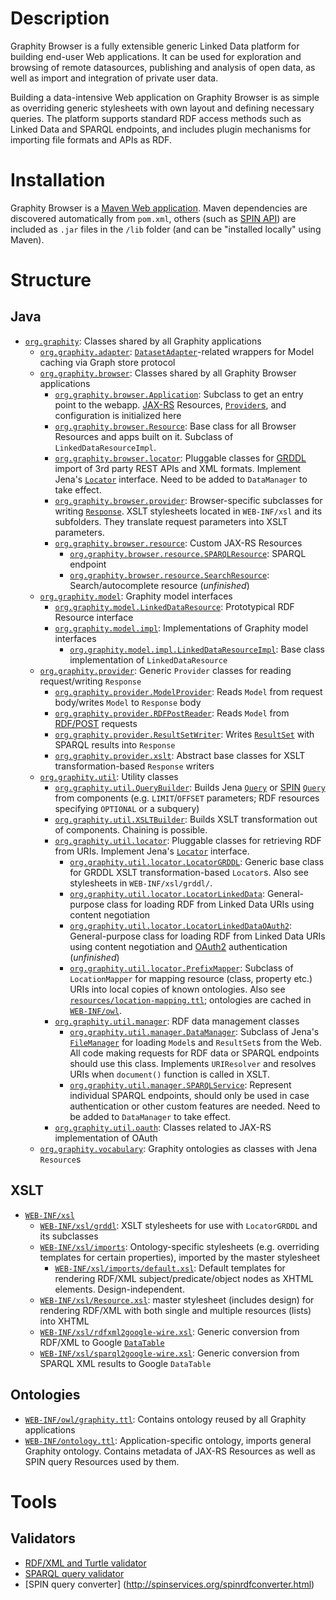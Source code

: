 Description
===========

Graphity Browser is a fully extensible generic Linked Data platform for building end-user Web applications.
It can be used for exploration and browsing of remote datasources, publishing and analysis of open data, as well as import and integration of private user data.

Building a data-intensive Web application on Graphity Browser is as simple as overriding generic stylesheets with own layout and defining necessary queries.
The platform supports standard RDF access methods such as Linked Data and SPARQL endpoints, and includes plugin mechanisms for importing file formats and APIs as RDF.

Installation
============

Graphity Browser is a [Maven Web application](http://maven.apache.org/guides/mini/guide-webapp.html).
Maven dependencies are discovered automatically from `pom.xml`, others (such as [SPIN API](http://topbraid.org/spin/api/)) are included as `.jar` files in the `/lib` folder (and can be "installed locally" using Maven).

Structure
=========

Java
----

* [`org.graphity`](https://github.com/Graphity/graphity-browser/tree/master/src/main/java/org/graphity): Classes shared by all Graphity applications
    * [`org.graphity.adapter`](https://github.com/Graphity/graphity-browser/tree/master/src/main/java/org/graphity/adapter): [`DatasetAdapter`](http://jena.apache.org/documentation/javadoc/fuseki/org/apache/jena/fuseki/http/DatasetAdapter.html)-related wrappers for Model caching via Graph store protocol
    * [`org.graphity.browser`](https://github.com/Graphity/graphity-browser/tree/master/src/main/java/org/graphity/browser): Classes shared by all Graphity Browser applications
        * [`org.graphity.browser.Application`](https://github.com/Graphity/graphity-browser/blob/master/src/main/java/org/graphity/browser/Application.java): Subclass to get an entry point to the webapp. [JAX-RS](http://docs.oracle.com/javaee/6/tutorial/doc/giepu.html) Resources, [`Provider`s](http://jackson.codehaus.org/javadoc/jax-rs/1.0/javax/ws/rs/ext/Providers.html), and configuration is initialized here
        * [`org.graphity.browser.Resource`](https://github.com/Graphity/graphity-browser/blob/master/src/main/java/org/graphity/browser/Resource.java): Base class for all Browser Resources and apps built on it. Subclass of ``LinkedDataResourceImpl``.
        * [`org.graphity.browser.locator`](https://github.com/Graphity/graphity-browser/blob/master/src/main/java/org/graphity/locator): Pluggable classes for [GRDDL](http://www.w3.org/TR/grddl/) import of 3rd party REST APIs and XML formats. Implement Jena's [`Locator`](http://jena.apache.org/documentation/javadoc/jena/com/hp/hpl/jena/util/Locator.html) interface. Need to be added to `DataManager` to take effect.
        * [`org.graphity.browser.provider`](https://github.com/Graphity/graphity-browser/tree/master/src/main/java/org/graphity/browser/provider): Browser-specific subclasses for writing [`Response`](http://jackson.codehaus.org/javadoc/jax-rs/1.0/javax/ws/rs/core/Response.html). XSLT stylesheets located in `WEB-INF/xsl` and its subfolders. They translate request parameters into XSLT parameters.
        * [`org.graphity.browser.resource`](https://github.com/Graphity/graphity-browser/tree/master/src/main/java/org/graphity/browser/resource): Custom JAX-RS Resources
            * [`org.graphity.browser.resource.SPARQLResource`](https://github.com/Graphity/graphity-browser/blob/master/src/main/java/org/graphity/browser/resource/SPARQLResource.java): SPARQL endpoint
            * [`org.graphity.browser.resource.SearchResource`](https://github.com/Graphity/graphity-browser/blob/master/src/main/java/org/graphity/browser/resource/SearchResource.java): Search/autocomplete resource (_unfinished_)
    * [`org.graphity.model`](https://github.com/Graphity/graphity-browser/tree/master/src/main/java/org/graphity/model): Graphity model interfaces
        * [`org.graphity.model.LinkedDataResource`](https://github.com/Graphity/graphity-browser/blob/master/src/main/java/org/graphity/model/LinkedDataResource.java): Prototypical RDF Resource interface
        * [`org.graphity.model.impl`](https://github.com/Graphity/graphity-browser/blob/master/src/main/java/org/graphity/model/impl): Implementations of Graphity model interfaces
            * [`org.graphity.model.impl.LinkedDataResourceImpl`](https://github.com/Graphity/graphity-browser/blob/master/src/main/java/org/graphity/model/impl/LinkedDataResourceImpl.java): Base class implementation of `LinkedDataResource`
    * [`org.graphity.provider`](https://github.com/Graphity/graphity-browser/tree/master/src/main/java/org/graphity/provider): Generic `Provider` classes for reading request/writing `Response`
        * [`org.graphity.provider.ModelProvider`](https://github.com/Graphity/graphity-browser/tree/master/src/main/java/org/graphity/provider/ModelProvider.java): Reads `Model` from request body/writes `Model` to `Response` body
        * [`org.graphity.provider.RDFPostReader`](https://github.com/Graphity/graphity-browser/tree/master/src/main/java/org/graphity/provider/RDFPostReader.java): Reads `Model` from [RDF/POST](http://www.lsrn.org/semweb/rdfpost.html) requests
        * [`org.graphity.provider.ResultSetWriter`](https://github.com/Graphity/graphity-browser/tree/master/src/main/java/org/graphity/provider/ResultSetWriter.java): Writes [`ResultSet`](http://jena.apache.org/documentation/javadoc/arq/com/hp/hpl/jena/query/ResultSet.html) with SPARQL results into `Response`
        * [`org.graphity.provider.xslt`](https://github.com/Graphity/graphity-browser/tree/master/src/main/java/org/graphity/provider/xslt): Abstract base classes for XSLT transformation-based `Response` writers
    * [`org.graphity.util`](https://github.com/Graphity/graphity-browser/blob/master/src/main/java/org/graphity/util): Utility classes
        * [`org.graphity.util.QueryBuilder`](https://github.com/Graphity/graphity-browser/tree/master/src/main/java/org/graphity/util/QueryBuilder.java): Builds Jena [`Query`](http://jena.apache.org/documentation/javadoc/arq/com/hp/hpl/jena/query/Query.html) or [SPIN](http://spinrdf.org/spin.html) [`Query`](www.topquadrant.com/topbraid/spin/api/javadoc/org/topbraid/spin/model/class-use/Query.html) from components (e.g. `LIMIT`/`OFFSET` parameters; RDF resources specifying `OPTIONAL` or a subquery)
        * [`org.graphity.util.XSLTBuilder`](https://github.com/Graphity/graphity-browser/tree/master/src/main/java/org/graphity/util/XSLTBuilder.java): Builds XSLT transformation out of components. Chaining is possible.
        * [`org.graphity.util.locator`](https://github.com/Graphity/graphity-browser/tree/master/src/main/java/org/graphity/util/locator): Pluggable classes for retrieving RDF from URIs. Implement Jena's [`Locator`](http://jena.apache.org/documentation/javadoc/jena/com/hp/hpl/jena/util/Locator.html) interface.
            * [`org.graphity.util.locator.LocatorGRDDL`](https://github.com/Graphity/graphity-browser/tree/master/src/main/java/org/graphity/util/locator/LocatorGRDDL.java): Generic base class for GRDDL XSLT transformation-based `Locator`s. Also see stylesheets in `WEB-INF/xsl/grddl/`.
            * [`org.graphity.util.locator.LocatorLinkedData`](https://github.com/Graphity/graphity-browser/tree/master/src/main/java/org/graphity/util/locator/LocatorLinkedData.java): General-purpose class for loading RDF from Linked Data URIs using content negotiation
            * [`org.graphity.util.locator.LocatorLinkedDataOAuth2`](https://github.com/Graphity/graphity-browser/tree/master/src/main/java/org/graphity/util/locator/LocatorLinkedDataOAuth2.java): General-purpose class for loading RDF from Linked Data URIs using content negotiation and [OAuth2](http://oauth.net/2/) authentication (_unfinished_)
            * [`org.graphity.util.locator.PrefixMapper`](https://github.com/Graphity/graphity-browser/tree/master/src/main/java/org/graphity/util/locator/PrefixMapper.java): Subclass of `LocationMapper` for mapping resource (class, property etc.) URIs into local copies of known ontologies. Also see [`resources/location-mapping.ttl`](https://github.com/Graphity/graphity-browser/blob/master/src/main/resources/location-mapping.ttl); ontologies are cached in [`WEB-INF/owl`](https://github.com/Graphity/graphity-browser/tree/master/src/main/webapp/WEB-INF/owl).
        * [`org.graphity.util.manager`](https://github.com/Graphity/graphity-browser/tree/master/src/main/java/org/graphity/util/manager): RDF data management classes
            * [`org.graphity.util.manager.DataManager`](https://github.com/Graphity/graphity-browser/tree/master/src/main/java/org/graphity/util/manager/DataManager.java): Subclass of Jena's [`FileManager`](http://jena.sourceforge.net/how-to/filemanager.html) for loading `Model`s and `ResultSet`s from the Web. All code making requests for RDF data or SPARQL endpoints should use this class. Implements `URIResolver` and resolves URIs when `document()` function is called in XSLT.
            * [`org.graphity.util.manager.SPARQLService`](https://github.com/Graphity/graphity-browser/tree/master/src/main/java/org/graphity/util/manager/SPARQLService.java): Represent individual SPARQL endpoints, should only be used in case authentication or other custom features are needed. Need to be added to `DataManager` to take effect.
        * [`org.graphity.util.oauth`](https://github.com/Graphity/graphity-browser/tree/master/src/main/java/org/graphity/util/oauth): Classes related to JAX-RS implementation of OAuth
    * [`org.graphity.vocabulary`](https://github.com/Graphity/graphity-browser/tree/master/src/main/java/org/graphity/vocabulary): Graphity ontologies as classes with Jena `Resource`s

XSLT
----

* [`WEB-INF/xsl`](https://github.com/Graphity/graphity-browser/tree/master/src/main/webapp/WEB-INF/xsl)
    * [`WEB-INF/xsl/grddl`](https://github.com/Graphity/graphity-browser/tree/master/src/main/webapp/WEB-INF/xsl/grddl): XSLT stylesheets for use with `LocatorGRDDL` and its subclasses
    * [`WEB-INF/xsl/imports`](https://github.com/Graphity/graphity-browser/tree/master/src/main/webapp/WEB-INF/xsl/imports): Ontology-specific stylesheets (e.g. overriding templates for certain properties), imported by the master stylesheet
        * [`WEB-INF/xsl/imports/default.xsl`](https://github.com/Graphity/graphity-browser/tree/master/src/main/webapp/WEB-INF/xsl/imports/default.xsl): Default templates for rendering RDF/XML subject/predicate/object nodes as XHTML elements. Design-independent.
    * [`WEB-INF/xsl/Resource.xsl`](https://github.com/Graphity/graphity-browser/tree/master/src/main/webapp/WEB-INF/xsl/Resource.xsl): master stylesheet (includes design) for rendering RDF/XML with both single and multiple resources (lists) into XHTML
    * [`WEB-INF/xsl/rdfxml2google-wire.xsl`](https://github.com/Graphity/graphity-browser/tree/master/src/main/webapp/WEB-INF/xsl/rdfxml2google-wire.xsl): Generic conversion from RDF/XML to Google [`DataTable`](https://developers.google.com/chart/interactive/docs/reference#DataTable)
    * [`WEB-INF/xsl/sparql2google-wire.xsl`](https://github.com/Graphity/graphity-browser/tree/master/src/main/webapp/WEB-INF/xsl/sparql2google-wire.xsl): Generic conversion from SPARQL XML results to Google `DataTable`

Ontologies
---------------------

* [`WEB-INF/owl/graphity.ttl`](https://github.com/Graphity/graphity-browser/blob/master/src/main/webapp/WEB-INF/owl/graphity.ttl): Contains ontology reused by all Graphity applications
* [`WEB-INF/ontology.ttl`](https://github.com/Graphity/graphity-browser/blob/master/src/main/webapp/WEB-INF/ontology.ttl): Application-specific ontology, imports general Graphity ontology. Contains metadata of JAX-RS Resources as well as SPIN query Resources used by them.

Tools
=====

Validators
----------

* [RDF/XML and Turtle validator](http://www.rdfabout.com/demo/validator/)
* [SPARQL query validator](http://sparql.org/query-validator.html)
* [SPIN query converter] (http://spinservices.org/spinrdfconverter.html)